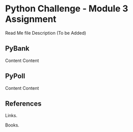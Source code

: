 # Python Challenge - Module 3 Assignment
Read Me file Description (To be Added)

## PyBank
Content
Content

## PyPoll
Content
Content

## References
Links.


Books.



